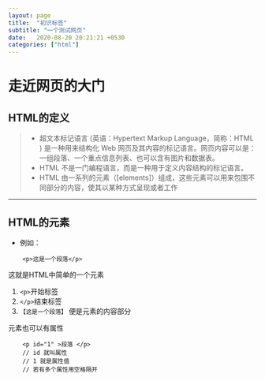 ```yaml
---
layout: page
title:  "初识标签"
subtitle: "一个测试网页"
date:   2020-08-20 20:21:21 +0530
categories: ["html"]
---
```


# 走近网页的大门

## HTML的定义
>- 超文本标记语言 (英语：Hypertext Markup Language，简称：HTML ) 是一种用来结构化 Web 网页及其内容的标记语言。网页内容可以是：一组段落、一个重点信息列表、也可以含有图片和数据表。
>- HTML 不是一门编程语言，而是一种用于定义内容结构的标记语言。
>- HTML 由一系列的元素（[elements]）组成，这些元素可以用来包围不同部分的内容，使其以某种方式呈现或者工作
---
## HTML的元素
-   例如：
```"
    <p>这是一个段落</p>
```
这就是HTML中简单的一个元素

1. ```<p>```开始标签
2. ```</p>```结束标签
3. ```【这是一个段落】``` 便是元素的内容部分

元素也可以有属性
```
    <p id="1" >段落 </p>
    // id 就叫属性
    // 1 就是属性值
    // 若有多个属性用空格隔开
```